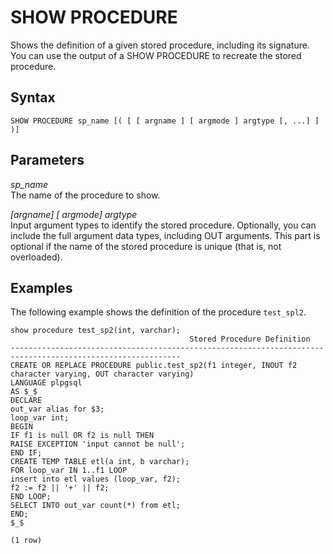 # SHOW PROCEDURE<a name="r_SHOW_PROCEDURE"></a>

Shows the definition of a given stored procedure, including its signature\. You can use the output of a SHOW PROCEDURE to recreate the stored procedure\. 

## Syntax<a name="r_SHOW_PROCEDURE-synopsis"></a>

```
SHOW PROCEDURE sp_name [( [ [ argname ] [ argmode ] argtype [, ...] ] )]
```

## Parameters<a name="r_SHOW_PROCEDURE-parameters"></a>

 *sp\_name*   
The name of the procedure to show\. 

*\[argname\] \[ argmode\] argtype*   
Input argument types to identify the stored procedure\. Optionally, you can include the full argument data types, including OUT arguments\. This part is optional if the name of the stored procedure is unique \(that is, not overloaded\)\.

## Examples<a name="r_SHOW_PROCEDURE-examples"></a>

The following example shows the definition of the procedure `test_spl2`\.

```
show procedure test_sp2(int, varchar);
                                        Stored Procedure Definition
------------------------------------------------------------------------------------------------------------
CREATE OR REPLACE PROCEDURE public.test_sp2(f1 integer, INOUT f2 character varying, OUT character varying)
LANGUAGE plpgsql
AS $_$
DECLARE
out_var alias for $3;
loop_var int;
BEGIN
IF f1 is null OR f2 is null THEN
RAISE EXCEPTION 'input cannot be null';
END IF;
CREATE TEMP TABLE etl(a int, b varchar);
FOR loop_var IN 1..f1 LOOP
insert into etl values (loop_var, f2);
f2 := f2 || '+' || f2;
END LOOP;
SELECT INTO out_var count(*) from etl;
END;
$_$

(1 row)
```